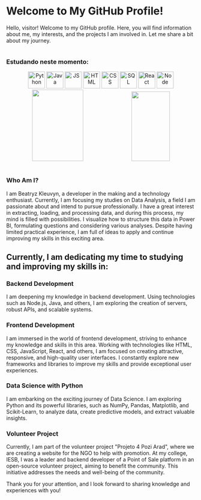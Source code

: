 # Welcome to My GitHub Profile!
Hello, visitor! Welcome to my GitHub profile. Here, you will find information about me, my interests, and the projects I am involved in. Let me share a bit about my journey.


<p align="center">
<img src="https://media4.giphy.com/media/v1.Y2lkPTc5MGI3NjExZmgxandzZXpwNmoxa3QzeTg0YThvcW9yNmx2c2k2dThpbHEyOWl5aiZlcD12MV9pbnRlcm5hbF9naWZfYnlfaWQmY3Q9cw/cNTobeyDPsv9xUeAOR/giphy.webp" width="100%" height="1">
</p>

### Estudando neste momento:


<div align="center">
  
  <img src="https://img.icons8.com/?size=256&id=hZvpN3zV45Yf&format=png" alt="Python" width="45" height="45" title="Python" />
  <img src="https://img.icons8.com/?size=256&id=lTKW3iI3wIT0&format=png" alt="Java" width="45" height="45" title="Java"/>
  <img src="https://img.icons8.com/?size=256&id=Nkym0Ujb8VGI&format=png" alt="JS" width="45" height="45" title="JavaScript"/>
  <img src="https://img.icons8.com/?size=256&id=20909&format=png" alt="HTML" width="45" height="45"  title="HTML"/>
  <img src="https://img.icons8.com/?size=256&id=7gdY5qNXaKC0&format=png" alt="CSS" width="45" height="45"  title="CSS"/>
  <img src="https://img.icons8.com/?size=256w&id=MBA5vPE4dGz2&format=png" alt="SQL" width="45" height="45"  title="Banco de Dados"/>
  <img src="https://img.icons8.com/?size=256&id=123603&format=png" alt="React" width="45" height="45"  title="React"/>
  <img src="https://img.icons8.com/?size=256&id=54087&format=png" alt="Node" width="45" height="45"  title="Node"/>
  

</div>
 
<div align="center">  
  <img width="52%" height="190px" src="https://github-readme-stats.vercel.app/api?username=KLEUVYN&show_icons=true&theme=dark" /> 
  <img width="45%" height="185px" src="https://github-readme-stats.vercel.app/api/top-langs/?username=kleuvyn&layout=compact&show_icons=true&theme=synthwave" />
</div>

<p align="center">
<img src="https://media4.giphy.com/media/v1.Y2lkPTc5MGI3NjExZmgxandzZXpwNmoxa3QzeTg0YThvcW9yNmx2c2k2dThpbHEyOWl5aiZlcD12MV9pbnRlcm5hbF9naWZfYnlfaWQmY3Q9cw/cNTobeyDPsv9xUeAOR/giphy.webp" width="100%" height="1">
</p>


### Who Am I?
I am Beatryz Kleuvyn, a developer in the making and a technology enthusiast. Currently, I am focusing my studies on Data Analysis, a field I am passionate about and intend to pursue professionally. I have a great interest in extracting, loading, and processing data, and during this process, my mind is filled with possibilities. I visualize how to structure this data in Power BI, formulating questions and considering various analyses. Despite having limited practical experience, I am full of ideas to apply and continue improving my skills in this exciting area.

## Currently, I am dedicating my time to studying and improving my skills in:

### Backend Development
I am deepening my knowledge in backend development. Using technologies such as Node.js, Java, and others, I am exploring the creation of servers, robust APIs, and scalable systems.

### Frontend Development
I am immersed in the world of frontend development, striving to enhance my knowledge and skills in this area. Working with technologies like HTML, CSS, JavaScript, React, and others, I am focused on creating attractive, responsive, and high-quality user interfaces. I constantly explore new frameworks and libraries to improve my skills and provide exceptional user experiences.

### Data Science with Python
I am embarking on the exciting journey of Data Science. I am exploring Python and its powerful libraries, such as NumPy, Pandas, Matplotlib, and Scikit-Learn, to analyze data, create predictive models, and extract valuable insights.

### Volunteer Project
Currently, I am part of the volunteer project "Projeto 4 Pozi Arad", where we are creating a website for the NGO to help with promotion. At my college, IESB, I was a leader and backend developer of a Point of Sale platform in an open-source volunteer project, aiming to benefit the community. This initiative addresses the needs and well-being of the community.

Thank you for your attention, and I look forward to sharing knowledge and experiences with you!
